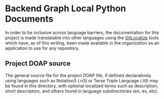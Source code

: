 <!--
 Copyright (C) 2024 Project-ACT
 
 This file is part of be-graph-local-py.
 
 be-graph-local-py is free software: you can redistribute it and/or modify
 it under the terms of the GNU General Public License as published by
 the Free Software Foundation, either version 3 of the License, or
 (at your option) any later version.
 
 be-graph-local-py is distributed in the hope that it will be useful,
 but WITHOUT ANY WARRANTY; without even the implied warranty of
 MERCHANTABILITY or FITNESS FOR A PARTICULAR PURPOSE.  See the
 GNU General Public License for more details.
 
 You should have received a copy of the GNU General Public License
 along with be-graph-local-py.  If not, see <https://www.gnu.org/licenses/>.
-->

# Backend Graph Local Python Documents

In order to be inclusive across language barriers, the documentation for this project is made translatable into other
languages using the [GitLocalize](https://gitlocalize.com/) tools which have, as of this writing, been made available in
the organization as an application to use for any repository.

## Project DOAP source

The general source file for the project DOAP file, if defined declaratively using languages such as Notation3 (.n3) or
Terse Triple Language (.ttl) may be found in this directory, with optional localized terms such as description, short
description, and others found in language subdirectories (en, es, etc).

